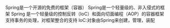 Spring是一个开源的免费的框架（容器）
Spring是一个轻量级的、非入侵式的框架
Spring 是一个轻量级的控制反转（IoC）和面向切面编程（AOP）的容器框架
支持事务的处理，对框架整合的支持
IoC:对象由Spring来创建，管理，装配